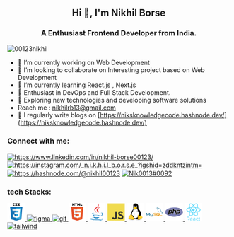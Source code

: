 
<h2 align="center">Hi 👋, I'm Nikhil Borse</h2>
<h3 align="center">A Enthusiast Frontend Developer from India.</h3>
<p align="left"> <img src="https://komarev.com/ghpvc/?username=00123nikhil&label=Profile%20views&color=0e75b6&style=flat" alt="00123nikhil" /> </p>


 - 🔭 I’m currently working on Web Development<br>
 - 👯 I’m looking to collaborate on Interesting project based on Web Development<br>
 - 🌱 I’m currently learning React.js , Next.js<br>
 - 🌱 Enthusiast in DevOps and Full Stack Development.<br> 
 - 🤔 Exploring new technologies and developing software solutions<br>
 - Reach me : nikhilrb13@gmail.com
  - 📝 I regularly write blogs on [https://niksknowledgecode.hashnode.dev/](https://niksknowledgecode.hashnode.dev/)



<h3 align="left">Connect with me:</h3>
<p align="left">
<a href="https://www.linkedin.com/in/nikhil-borse00123/" target="blank"><img align="center" src="https://raw.githubusercontent.com/rahuldkjain/github-profile-readme-generator/master/src/images/icons/Social/linked-in-alt.svg" alt="https://www.linkedin.com/in/nikhil-borse00123/" height="30" width="40" /></a>
<a href="https://instagram.com/https://instagram.com/_n.i.k.h.i.l_b.o.r.s.e_?igshid=zddkntzintm=" target="blank"><img align="center" src="https://raw.githubusercontent.com/rahuldkjain/github-profile-readme-generator/master/src/images/icons/Social/instagram.svg" alt="https://instagram.com/_n.i.k.h.i.l_b.o.r.s.e_?igshid=zddkntzintm=" height="30" width="40" /></a>
<a href="https://hashnode.com/https://hashnode.com/@nikhil00123" target="blank"><img align="center" src="https://raw.githubusercontent.com/rahuldkjain/github-profile-readme-generator/master/src/images/icons/Social/hashnode.svg" alt="https://hashnode.com/@nikhil00123" height="30" width="40" /></a>
<a href="https://discord.gg/Nik0013#0092" target="blank"><img align="center" src="https://raw.githubusercontent.com/rahuldkjain/github-profile-readme-generator/master/src/images/icons/Social/discord.svg" alt="Nik0013#0092" height="30" width="40" /></a>
</p>

<h3 align="left">tech Stacks:</h3>
<p align="left"> <a href="https://www.w3schools.com/css/" target="_blank" rel="noreferrer"> <img src="https://raw.githubusercontent.com/devicons/devicon/master/icons/css3/css3-original-wordmark.svg" alt="css3" width="40" height="40"/> </a> <a href="https://www.figma.com/" target="_blank" rel="noreferrer"> <img src="https://www.vectorlogo.zone/logos/figma/figma-icon.svg" alt="figma" width="40" height="40"/> </a> <a href="https://git-scm.com/" target="_blank" rel="noreferrer"> <img src="https://www.vectorlogo.zone/logos/git-scm/git-scm-icon.svg" alt="git" width="40" height="40"/> </a> <a href="https://www.w3.org/html/" target="_blank" rel="noreferrer"> <img src="https://raw.githubusercontent.com/devicons/devicon/master/icons/html5/html5-original-wordmark.svg" alt="html5" width="40" height="40"/> </a> <a href="https://www.java.com" target="_blank" rel="noreferrer"> <img src="https://raw.githubusercontent.com/devicons/devicon/master/icons/java/java-original.svg" alt="java" width="40" height="40"/> </a> <a href="https://developer.mozilla.org/en-US/docs/Web/JavaScript" target="_blank" rel="noreferrer"> <img src="https://raw.githubusercontent.com/devicons/devicon/master/icons/javascript/javascript-original.svg" alt="javascript" width="40" height="40"/> </a> <a href="https://www.linux.org/" target="_blank" rel="noreferrer"> <img src="https://raw.githubusercontent.com/devicons/devicon/master/icons/linux/linux-original.svg" alt="linux" width="40" height="40"/> </a> <a href="https://www.mysql.com/" target="_blank" rel="noreferrer"> <img src="https://raw.githubusercontent.com/devicons/devicon/master/icons/mysql/mysql-original-wordmark.svg" alt="mysql" width="40" height="40"/> </a> <a href="https://www.php.net" target="_blank" rel="noreferrer"> <img src="https://raw.githubusercontent.com/devicons/devicon/master/icons/php/php-original.svg" alt="php" width="40" height="40"/> </a> <a href="https://reactjs.org/" target="_blank" rel="noreferrer"> <img src="https://raw.githubusercontent.com/devicons/devicon/master/icons/react/react-original-wordmark.svg" alt="react" width="40" height="40"/> </a> <a href="https://tailwindcss.com/" target="_blank" rel="noreferrer"> <img src="https://www.vectorlogo.zone/logos/tailwindcss/tailwindcss-icon.svg" alt="tailwind" width="40" height="40"/> </a> </p>


<!-- Proudly created with GPRM ( https://gprm.itsvg.in ) -->
